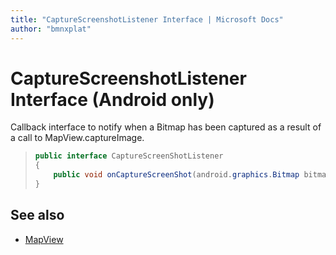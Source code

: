 ```yaml
---
title: "CaptureScreenshotListener Interface | Microsoft Docs"
author: "bmnxplat"
---
```


# CaptureScreenshotListener Interface (Android only)

Callback interface to notify when a Bitmap has been captured as a result of a call to MapView.captureImage.

>```java
> public interface CaptureScreenShotListener
> {
>     public void onCaptureScreenShot(android.graphics.Bitmap bitmap);
> }
>```

## See also

* [MapView](../MapView-class.md)